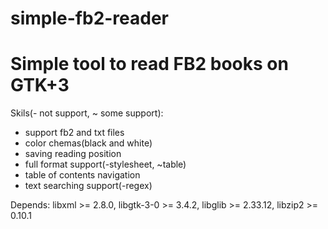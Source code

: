 # simple-fb2-reader
Simple tool to read FB2 books on GTK+3
=======

Skils(- not support, ~ some support):
- support fb2 and txt files
- color chemas(black and white)
- saving reading position
- full format support(-stylesheet, ~table)
- table of contents navigation
- text searching support(-regex)

Depends:
libxml			>= 2.8.0, 
libgtk-3-0  >= 3.4.2, 
libglib     >= 2.33.12, 
libzip2     >= 0.10.1
